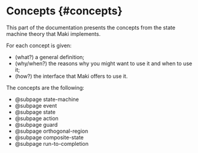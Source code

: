 # Concepts {#concepts}

This part of the documentation presents the concepts from the state machine theory that Maki implements.

For each concept is given:
* (what?) a general definition;
* (why/when?) the reasons why you might want to use it and when to use it;
* (how?) the interface that Maki offers to use it.

The concepts are the following:
* @subpage state-machine
* @subpage event
* @subpage state
* @subpage action
* @subpage guard
* @subpage orthogonal-region
* @subpage composite-state
* @subpage run-to-completion
